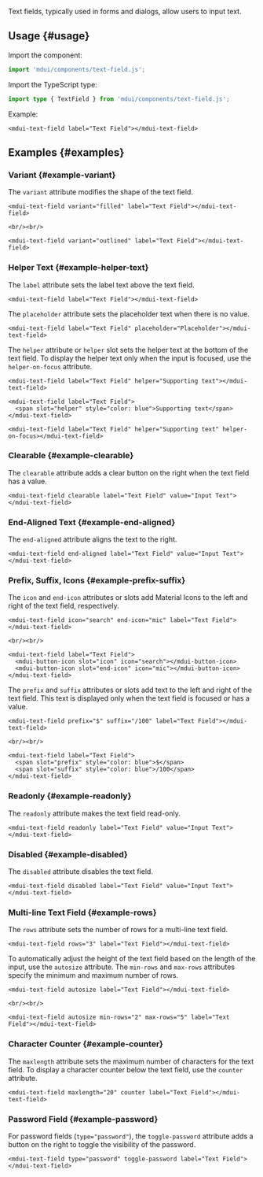 Text fields, typically used in forms and dialogs, allow users to input text.

## Usage {#usage}

Import the component:

```js
import 'mdui/components/text-field.js';
```

Import the TypeScript type:

```ts
import type { TextField } from 'mdui/components/text-field.js';
```

Example:

```html,example
<mdui-text-field label="Text Field"></mdui-text-field>
```

## Examples {#examples}

### Variant {#example-variant}

The `variant` attribute modifies the shape of the text field.

```html,example,expandable
<mdui-text-field variant="filled" label="Text Field"></mdui-text-field>

<br/><br/>

<mdui-text-field variant="outlined" label="Text Field"></mdui-text-field>
```

### Helper Text {#example-helper-text}

The `label` attribute sets the label text above the text field.

```html,example,expandable
<mdui-text-field label="Text Field"></mdui-text-field>
```

The `placeholder` attribute sets the placeholder text when there is no value.

```html,example,expandable
<mdui-text-field label="Text Field" placeholder="Placeholder"></mdui-text-field>
```

The `helper` attribute or `helper` slot sets the helper text at the bottom of the text field. To display the helper text only when the input is focused, use the `helper-on-focus` attribute.

```html,example,expandable
<mdui-text-field label="Text Field" helper="Supporting text"></mdui-text-field>

<mdui-text-field label="Text Field">
  <span slot="helper" style="color: blue">Supporting text</span>
</mdui-text-field>

<mdui-text-field label="Text Field" helper="Supporting text" helper-on-focus></mdui-text-field>
```

### Clearable {#example-clearable}

The `clearable` attribute adds a clear button on the right when the text field has a value.

```html,example,expandable
<mdui-text-field clearable label="Text Field" value="Input Text"></mdui-text-field>
```

### End-Aligned Text {#example-end-aligned}

The `end-aligned` attribute aligns the text to the right.

```html,example,expandable
<mdui-text-field end-aligned label="Text Field" value="Input Text"></mdui-text-field>
```

### Prefix, Suffix, Icons {#example-prefix-suffix}

The `icon` and `end-icon` attributes or slots add Material Icons to the left and right of the text field, respectively.

```html,example,expandable
<mdui-text-field icon="search" end-icon="mic" label="Text Field"></mdui-text-field>

<br/><br/>

<mdui-text-field label="Text Field">
  <mdui-button-icon slot="icon" icon="search"></mdui-button-icon>
  <mdui-button-icon slot="end-icon" icon="mic"></mdui-button-icon>
</mdui-text-field>
```

The `prefix` and `suffix` attributes or slots add text to the left and right of the text field. This text is displayed only when the text field is focused or has a value.

```html,example,expandable
<mdui-text-field prefix="$" suffix="/100" label="Text Field"></mdui-text-field>

<br/><br/>

<mdui-text-field label="Text Field">
  <span slot="prefix" style="color: blue">$</span>
  <span slot="suffix" style="color: blue">/100</span>
</mdui-text-field>
```

### Readonly {#example-readonly}

The `readonly` attribute makes the text field read-only.

```html,example,expandable
<mdui-text-field readonly label="Text Field" value="Input Text"></mdui-text-field>
```

### Disabled {#example-disabled}

The `disabled` attribute disables the text field.

```html,example,expandable
<mdui-text-field disabled label="Text Field" value="Input Text"></mdui-text-field>
```

### Multi-line Text Field {#example-rows}

The `rows` attribute sets the number of rows for a multi-line text field.

```html,example,expandable
<mdui-text-field rows="3" label="Text Field"></mdui-text-field>
```

To automatically adjust the height of the text field based on the length of the input, use the `autosize` attribute. The `min-rows` and `max-rows` attributes specify the minimum and maximum number of rows.

```html,example,expandable
<mdui-text-field autosize label="Text Field"></mdui-text-field>

<br/><br/>

<mdui-text-field autosize min-rows="2" max-rows="5" label="Text Field"></mdui-text-field>
```

### Character Counter {#example-counter}

The `maxlength` attribute sets the maximum number of characters for the text field. To display a character counter below the text field, use the `counter` attribute.

```html,example,expandable
<mdui-text-field maxlength="20" counter label="Text Field"></mdui-text-field>
```

### Password Field {#example-password}

For password fields (`type="password"`), the `toggle-password` attribute adds a button on the right to toggle the visibility of the password.

```html,example,expandable
<mdui-text-field type="password" toggle-password label="Text Field"></mdui-text-field>
```
